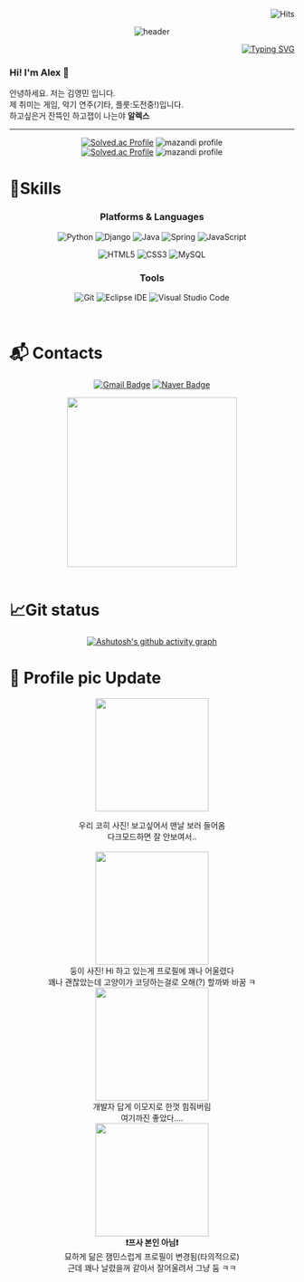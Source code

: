 <div align="center">

<div align='right'>

![Hits](https://hits.seeyoufarm.com/api/count/incr/badge.svg?url=https%3A%2F%2Fgithub.com%2FAlex-Redlich&count_bg=%23535353&title_bg=%23DC9F00&icon=&icon_color=%23E7E7E7&title=hits&edge_flat=false&)

</div>

![header](https://capsule-render.vercel.app/api?type=waving&color=timeauto&height=200&section=header&text=YoungMin%20Kim&fontColor=fcba03&fontSize=90&fontAlign=62&fontAlignY=32&desc=Alex_Redlich😎&descSize=25&descAlign=85&descAlignY=60&animation=twinkling)

<div align='right'>

[![Typing SVG](https://readme-typing-svg.demolab.com?font=Alkatra&weight=500&size=29&pause=1000&color=F7F7F7&width=435&lines=Honesty+is+the+best+policy%F0%9F%98%80)](https://git.io/typing-svg)

</div>

<div align='left'>

### Hi! I'm Alex 🙌

안녕하세요. 저는 김영민 입니다.<br>
제 취미는 게임, 악기 연주(기타, 플룻:도전중!)입니다.<br>
하고싶은거 잔뜩인 하고잽이 나는야 **알렉스**

</div>

<hr>

[![Solved.ac Profile](http://mazassumnida.wtf/api/v2/generate_badge?boj=ghg303)](https://solved.ac/ghg303/)
![mazandi profile](http://mazandi.herokuapp.com/api?handle=ghg303&theme=dark)
<br>
[![Solved.ac Profile](http://mazassumnida.wtf/api/v2/generate_badge?boj=v3030v)](https://solved.ac/v3030v/)
![mazandi profile](http://mazandi.herokuapp.com/api?handle=v3030v&theme=dark)
<br>
<div align='left'>

# 💪Skills

</div>

### Platforms & Languages
![Python](https://img.shields.io/badge/Python-3776AB.svg?&style=for-the-badge&logo=Python&logoColor=white)
![Django](https://img.shields.io/badge/Django-092E20.svg?&style=for-the-badge&logo=Android&logoColor=white)
![Java](https://img.shields.io/badge/Java-007396.svg?&style=for-the-badge&logo=Java&logoColor=white)
![Spring](https://img.shields.io/badge/Spring-6DB33F.svg?&style=for-the-badge&logo=Spring&logoColor=white)
![JavaScript](https://img.shields.io/badge/JavaScript-F7DF1E.svg?&style=for-the-badge&logo=JavaScript&logoColor=white)


![HTML5](https://img.shields.io/badge/HTML5-E34F26.svg?&style=for-the-badge&logo=HTML5&logoColor=white)
![CSS3](https://img.shields.io/badge/CSS3-1572B6.svg?&style=for-the-badge&logo=CSS3&logoColor=white)
![MySQL](https://img.shields.io/badge/MySQL-4479A1.svg?&style=for-the-badge&logo=MySQL&logoColor=white)


### Tools
![Git](https://img.shields.io/badge/Git-F05032.svg?&style=for-the-badge&logo=Git&logoColor=white)
![Eclipse IDE](https://img.shields.io/badge/Eclipse%20IDE-2C2255.svg?&style=for-the-badge&logo=Eclipse%20IDE&logoColor=white)
![Visual Studio Code](https://img.shields.io/badge/Visual%20Studio%20Code-007ACC.svg?&style=for-the-badge&logo=Visual%20Studio%20Code&logoColor=white)

<br>

<div align='left'>

# :mailbox_with_mail: Contacts
</div>

[![Gmail Badge](https://img.shields.io/badge/Gmail-d14836?style=flat-square&logo=Gmail&logoColor=white&link=mailto:kimsh1691@gmail.com)](mailto:jjiming94@gmail.com)
[![Naver Badge](https://img.shields.io/badge/Naver-03C75A?style=flat-square&logo=Naver&logoColor=white&link=mailto:rlatngus1691@naver.com)](mailto:ghg303@naver.com)


<img src="https://user-images.githubusercontent.com/122436515/230286553-1d26f476-a909-40d1-bcb3-4f96e133d564.gif"  width="300" height="300"/> <br>
<br>

<div align='left'>

# 📈Git status

</div>

[![Ashutosh's github activity graph](https://github-readme-activity-graph.cyclic.app/graph?username=Alex-Redlich&theme=merko)](https://github.com/ashutosh00710/github-readme-activity-graph)
  
<div align='left'>

# 📸 Profile pic Update
</div>

  <img src="https://user-images.githubusercontent.com/122436515/230290863-5d80e69b-3e1b-4e7e-8430-a12416b8cc6f.jpg"  width="200" height="200"/> <br>

  우리 코히 사진! 보고싶어서 맨날 보러 들어옴<br>
  다크모드하면 잘 안보여서..
  <br>  
  <img src="https://user-images.githubusercontent.com/122436515/230289805-a82c992a-ad1e-4fe5-a389-ddfc16853e9c.jpg"  width="200" height="200"/> <br>
  둥이 사진! Hi 하고 있는게 프로필에 꽤나 어울렸다<br>
  꽤나 괜찮았는데 고양이가 코딩하는걸로 오해(?) 할까봐 바꿈 ㅋ
  <br>
  <img src="https://user-images.githubusercontent.com/122436515/230290168-6c74e4ce-ed47-4109-8a4e-babcbf878003.jpg"  width="200" height="200"/> <br>
  개발자 답게 이모지로 한껏 힘줘버림<br>
  여기까진 좋았다....
  <br>
  <img src="https://user-images.githubusercontent.com/122436515/230290324-6c751e73-aaa7-461c-9ccc-cf562ff5d7b0.JPG"  width="200" height="200"/> <br>
  **❗프사 본인 아님❗**<br>
  묘하게 닮은 잼민스럽게 프로필이 변경됨(타의적으로)<br>
  근데 꽤나 날렸을꺼 같아서 잘어울려서 그냥 둠 ㅋㅋ

 
